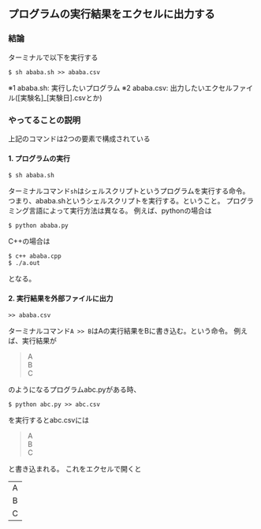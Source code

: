 
## プログラムの実行結果をエクセルに出力する

### 結論
ターミナルで以下を実行する
```
$ sh ababa.sh >> ababa.csv
```
※1 ababa.sh: 実行したいプログラム
※2 ababa.csv: 出力したいエクセルファイル([実験名]_[実験日].csvとか)



### やってることの説明
上記のコマンドは2つの要素で構成されている

#### 1. プログラムの実行
```
$ sh ababa.sh
```
ターミナルコマンド`sh`はシェルスクリプトというプログラムを実行する命令。
つまり、ababa.shというシェルスクリプトを実行する。ということ。
プログラミング言語によって実行方法は異なる。
例えば、pythonの場合は
```
$ python ababa.py
```
C++の場合は
```
$ c++ ababa.cpp
$ ./a.out
```
となる。

#### 2. 実行結果を外部ファイルに出力
```
>> ababa.csv
```
ターミナルコマンド`A >> B`はAの実行結果をBに書き込む。という命令。
例えば、実行結果が
> A  
> B  
> C  

のようになるプログラムabc.pyがある時、

```
$ python abc.py >> abc.csv
```

を実行するとabc.csvには
> A  
> B  
> C  

と書き込まれる。
これをエクセルで開くと

|   |
|:-:|
| A |
| B |
| C |
